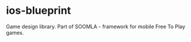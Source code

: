 ios-blueprint
=============

Game design library. Part of SOOMLA - framework for mobile Free To Play games.
